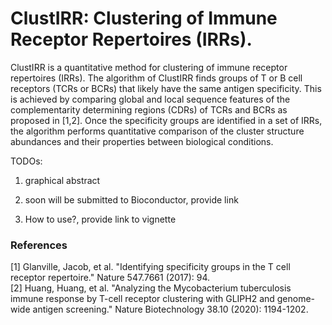 # ClustIRR: Clustering of Immune Receptor Repertoires (IRRs). 

ClustIRR is a quantitative method for clustering of immune receptor 
repertoires (IRRs). The algorithm of ClustIRR finds groups of T or B 
cell receptors (TCRs or BCRs) that likely have the same antigen specificity. 
This is achieved by comparing global and local sequence features of the 
complementarity determining regions (CDRs) of TCRs and BCRs as proposed in 
[1,2]. Once the specificity groups are identified in a set of IRRs, the algorithm 
performs quantitative comparison of the cluster structure abundances and their
properties between biological conditions. 

TODOs:

1) graphical abstract

2) soon will be submitted to Bioconductor, provide link

3) How to use?, provide link to vignette


### References

[1] Glanville, Jacob, et al. "Identifying specificity groups in the 
T cell receptor repertoire." Nature 547.7661 (2017): 94.<br>
[2] Huang, Huang, et al. "Analyzing the Mycobacterium tuberculosis immune 
response by T-cell receptor clustering with GLIPH2 and genome-wide antigen 
screening." Nature Biotechnology 38.10 (2020): 1194-1202.<br>


